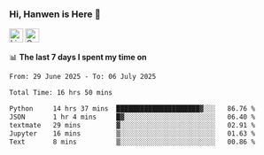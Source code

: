 ### Hi, Hanwen is Here 👋
<p>
	<a href="https://www.linkedin.com/in/liu-hanwen/"><img src="https://img.shields.io/badge/@hanwen-0A66C2?style=flat&logo=LinkedIn&logoColor=white" alt="Linkedin"  height="25px"/></a> 
	<a href="https://scholar.google.com/citations?user=HDF0su0AAAAJ"><img src="https://img.shields.io/badge/scholar-4385FE.svg?&style=plastic&logo=google-scholar&logoColor=white" alt="Google Scholar" height="25px"> </a>
</p>

📊 **The last 7 days I spent my time on** 
<!--START_SECTION:waka-->

```txt
From: 29 June 2025 - To: 06 July 2025

Total Time: 16 hrs 50 mins

Python     14 hrs 37 mins  █████████████████████▓░░░   86.76 %
JSON       1 hr 4 mins     █▓░░░░░░░░░░░░░░░░░░░░░░░   06.40 %
textmate   29 mins         ▓░░░░░░░░░░░░░░░░░░░░░░░░   02.91 %
Jupyter    16 mins         ▒░░░░░░░░░░░░░░░░░░░░░░░░   01.63 %
Text       8 mins          ▒░░░░░░░░░░░░░░░░░░░░░░░░   00.86 %
```

<!--END_SECTION:waka-->


<!--
**david990917/david990917** is a ✨ _special_ ✨ repository because its `README.md` (this file) appears on your GitHub profile.

Here are some ideas to get you started:

- 🔭 I’m currently working on ...
- 🌱 I’m currently learning ...
- 👯 I’m looking to collaborate on ...
- 🤔 I’m looking for help with ...
- 💬 Ask me about ...
- 📫 How to reach me: ...
- 😄 Pronouns: ...
- ⚡ Fun fact: ...
-->
